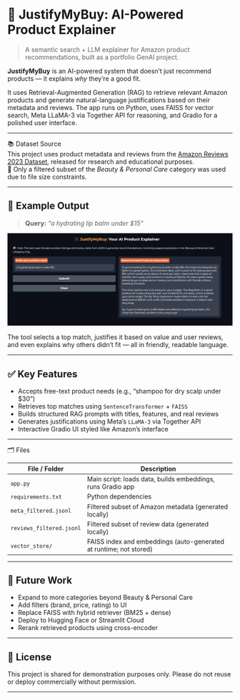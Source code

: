 # 🛒 JustifyMyBuy: AI-Powered Product Explainer

> A semantic search + LLM explainer for Amazon product recommendations, built as a portfolio GenAI project.

**JustifyMyBuy** is an AI-powered system that doesn’t just recommend products — it explains *why* they’re a good fit.

It uses Retrieval-Augmented Generation (RAG) to retrieve relevant Amazon products and generate natural-language justifications based on their metadata and reviews. The app runs on Python, uses FAISS for vector search, Meta LLaMA-3 via Together API for reasoning, and Gradio for a polished user interface.

---

📚 Dataset Source  
This project uses product metadata and reviews from the [Amazon Reviews 2023 Dataset](https://amazon-reviews-2023.github.io), released for research and educational purposes.  
🔹 Only a filtered subset of the *Beauty & Personal Care* category was used due to file size constraints.

---

## 📸 Example Output

> **Query:** _“a hydrating lip balm under $15”_

![JustifyMyBuy Demo Screenshot](example-output.png)

The tool selects a top match, justifies it based on value and user reviews, and even explains why others didn’t fit — all in friendly, readable language.

---

## ✅ Key Features

- Accepts free-text product needs (e.g., “shampoo for dry scalp under $30”)
- Retrieves top matches using `SentenceTransformer` + `FAISS`
- Builds structured RAG prompts with titles, features, and real reviews
- Generates justifications using Meta’s `LLaMA-3` via Together API
- Interactive Gradio UI styled like Amazon’s interface

---

🗂️ Files

| File / Folder                     | Description                                                       |
|----------------------------------|-------------------------------------------------------------------|
| `app.py`                         | Main script: loads data, builds embeddings, runs Gradio app       |
| `requirements.txt`              | Python dependencies                                                |
| `meta_filtered.jsonl`           | Filtered subset of Amazon metadata (generated locally)             |
| `reviews_filtered.jsonl`        | Filtered subset of review data (generated locally)                 |
| `vector_store/`                 | FAISS index and embeddings (auto-generated at runtime; not stored) |

---

## 🧠 Future Work

- Expand to more categories beyond Beauty & Personal Care
- Add filters (brand, price, rating) to UI
- Replace FAISS with hybrid retriever (BM25 + dense)
- Deploy to Hugging Face or Streamlit Cloud
- Rerank retrieved products using cross-encoder

---

## 📜 License

This project is shared for demonstration purposes only. Please do not reuse or deploy commercially without permission.

---

